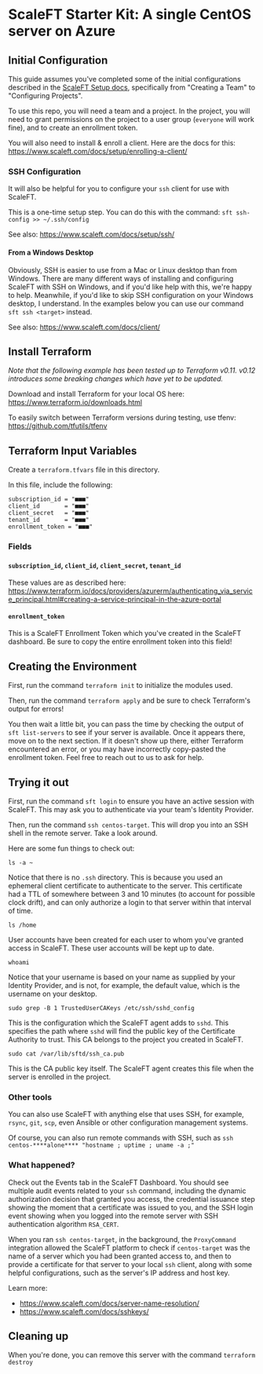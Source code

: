 # ScaleFT Starter Kit: A single CentOS server on Azure

## Initial Configuration

This guide assumes you've completed some of the initial configurations described in the [ScaleFT Setup docs](https://www.scaleft.com/docs/), specifically from "Creating a Team" to "Configuring Projects". 

To use this repo, you will need a team and a project. In the project, you will need to grant permissions on the project to a user group (`everyone` will work fine), and to create an enrollment token.

You will also need to install & enroll a client. Here are the docs for this: https://www.scaleft.com/docs/setup/enrolling-a-client/

### SSH Configuration

It will also be helpful for you to configure your `ssh` client for use with ScaleFT.

This is a one-time setup step. You can do this with the command: `sft ssh-config >> ~/.ssh/config`

See also: https://www.scaleft.com/docs/setup/ssh/

#### From a Windows Desktop

Obviously, SSH is easier to use from a Mac or Linux desktop than from Windows. There are many different ways of installing and configuring ScaleFT with SSH on Windows, and if you'd like help with this, we're happy to help. Meanwhile, if you'd like to skip SSH configuration on your Windows desktop, I understand. In the examples below you can use our command `sft ssh <target>` instead.

See also: https://www.scaleft.com/docs/client/

## Install Terraform

*Note that the following example has been tested up to Terraform v0.11. v0.12 introduces some breaking changes which have yet to be updated.*

Download and install Terraform for your local OS here: https://www.terraform.io/downloads.html

To easily switch between Terraform versions during testing, use tfenv: https://github.com/tfutils/tfenv

## Terraform Input Variables

Create a `terraform.tfvars` file in this directory. 

In this file, include the following:
```
subscription_id = "■■■"
client_id       = "■■■"
client_secret   = "■■■"
tenant_id       = "■■■"
enrollment_token = "■■■"
```

### Fields

#### `subscription_id`, `client_id`, `client_secret`, `tenant_id`

These values are as described here: https://www.terraform.io/docs/providers/azurerm/authenticating_via_service_principal.html#creating-a-service-principal-in-the-azure-portal

#### `enrollment_token`

This is a ScaleFT Enrollment Token which you've created in the ScaleFT dashboard. Be sure to copy the entire enrollment token into this field!

## Creating the Environment

First, run the command `terraform init` to initialize the modules used.

Then, run the command `terraform apply` and be sure to check Terraform's output for errors!

You then wait a little bit, you can pass the time by checking the output of `sft list-servers` to see if your server is available. Once it appears there, move on to the next section. If it doesn't show up there, either Terraform encountered an error, or you may have incorrectly copy-pasted the enrollment token. Feel free to reach out to us to ask for help.

## Trying it out

First, run the command `sft login` to ensure you have an active session with ScaleFT. This may ask you to authenticate via your team's Identity Provider.

Then, run the command `ssh centos-target`. This will drop you into an SSH shell in the remote server. Take a look around. 

Here are some fun things to check out:

```
ls -a ~ 
```

Notice that there is no `.ssh` directory. This is because you used an ephemeral client certificate to authenticate to the server. This certificate had a TTL of somewhere between 3 and 10 minutes (to account for possible clock drift), and can only authorize a login to that server within that interval of time.

```
ls /home
```

User accounts have been created for each user to whom you've granted access in ScaleFT. These user accounts will be kept up to date.

```
whoami
```

Notice that your username is based on your name as supplied by your Identity Provider, and is not, for example, the default value, which is the username on your desktop.

```
sudo grep -B 1 TrustedUserCAKeys /etc/ssh/sshd_config
```

This is the configuration which the ScaleFT agent adds to `sshd`. This specifies the path where `sshd` will find the public key of the Certificate Authority to trust. This CA belongs to the project you created in ScaleFT.

```
sudo cat /var/lib/sftd/ssh_ca.pub
```

This is the CA public key itself. The ScaleFT agent creates this file when the server is enrolled in the project.

### Other tools

You can also use ScaleFT with anything else that uses SSH, for example, `rsync`, `git`, `scp`, even Ansible or other configuration management systems.

Of course, you can also run remote commands with SSH, such as `ssh centos-****alone**** "hostname ; uptime ; uname -a ;"`

### What happened?

Check out the Events tab in the ScaleFT Dashboard. You should see multiple audit events related to your `ssh` command, including the dynamic authorization decision that granted you access, the credential issuance step showing the moment that a certificate was issued to you, and the SSH login event showing when you logged into the remote server with SSH authentication algorithm `RSA_CERT`.

When you ran `ssh centos-target`, in the background, the `ProxyCommand` integration allowed the ScaleFT platform to check if `centos-target` was the name of a server which you had been granted access to, and then to provide a certificate for that server to your local `ssh` client, along with some helpful configurations, such as the server's IP address and host key.

Learn more: 

* https://www.scaleft.com/docs/server-name-resolution/
* https://www.scaleft.com/docs/sshkeys/

## Cleaning up

When you're done, you can remove this server with the command `terraform destroy`
